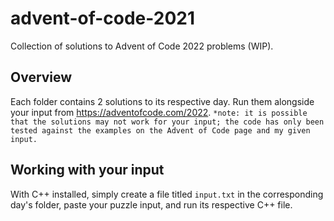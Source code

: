 # advent-of-code-2021
Collection of solutions to Advent of Code 2022 problems (WIP).

## Overview
Each folder contains 2 solutions to its respective day. Run them alongside your input from https://adventofcode.com/2022.
`*note: it is possible that the solutions may not work for your input; the code has only been tested against the examples on the Advent of Code page and my given input.`

## Working with your input
With C++ installed, simply create a file titled `input.txt` in the corresponding day's folder, paste your puzzle input, and run its respective C++ file.

